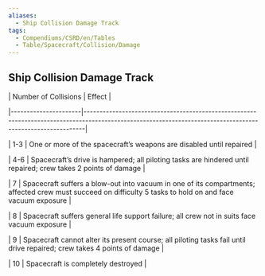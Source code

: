 ```yaml
---
aliases:
  - Ship Collision Damage Track
tags:
  - Compendiums/CSRD/en/Tables
  - Table/Spacecraft/Collision/Damage
---
```

## Ship Collision Damage Track  
  
  
| Number of Collisions | Effect                                                                                                                                                     |  
|----------------------|------------------------------------------------------------------------------------------------------------------------------------------------------------|  
| 1-3                  | One or more of the spacecraft’s weapons are disabled until repaired                                                                                        |  
| 4-6                  | Spacecraft’s drive is hampered; all piloting tasks are hindered until repaired; crew takes 2 points of damage                                              |  
| 7                    | Spacecraft suffers a blow-out into vacuum in one of its compartments; affected crew must succeed on difficulty 5 tasks to hold on and face vacuum exposure |  
| 8                    | Spacecraft suffers general life support failure; all crew not in suits face vacuum exposure                                                                |  
| 9                    | Spacecraft cannot alter its present course; all piloting tasks fail until drive repaired; crew takes 4 points of damage                                    |  
| 10                   | Spacecraft is completely destroyed                                                                                                                         |  
  
